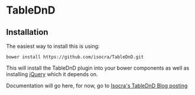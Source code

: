 # TableDnD

## Installation

The easiest way to install this is using:

`bower install https://github.com/isocra/TableDnD.git`

This will install the TableDnD plugin into your bower components as well as installing [jQuery](http://jquery.com) which it depends on.

Documentation will go here, for now, go to [Isocra's TableDnD Blog posting](http://www.isocra.com/2008/02/table-drag-and-drop-jquery-plugin/)

